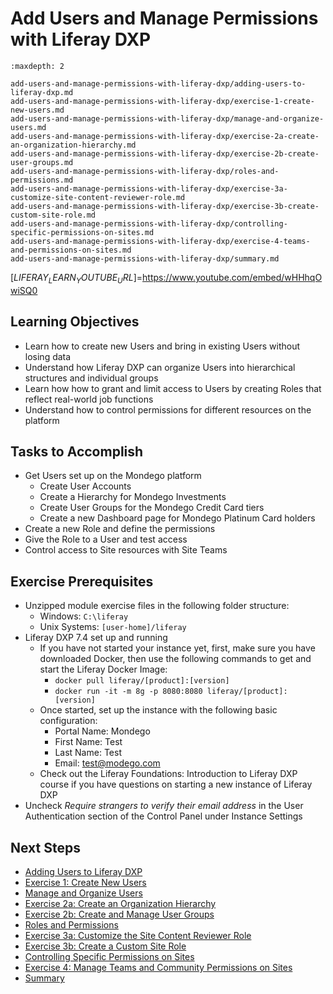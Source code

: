 # Add Users and Manage Permissions with Liferay DXP

```{toctree}
:maxdepth: 2

add-users-and-manage-permissions-with-liferay-dxp/adding-users-to-liferay-dxp.md
add-users-and-manage-permissions-with-liferay-dxp/exercise-1-create-new-users.md
add-users-and-manage-permissions-with-liferay-dxp/manage-and-organize-users.md
add-users-and-manage-permissions-with-liferay-dxp/exercise-2a-create-an-organization-hierarchy.md
add-users-and-manage-permissions-with-liferay-dxp/exercise-2b-create-user-groups.md
add-users-and-manage-permissions-with-liferay-dxp/roles-and-permissions.md
add-users-and-manage-permissions-with-liferay-dxp/exercise-3a-customize-site-content-reviewer-role.md
add-users-and-manage-permissions-with-liferay-dxp/exercise-3b-create-custom-site-role.md
add-users-and-manage-permissions-with-liferay-dxp/controlling-specific-permissions-on-sites.md
add-users-and-manage-permissions-with-liferay-dxp/exercise-4-teams-and-permissions-on-sites.md
add-users-and-manage-permissions-with-liferay-dxp/summary.md
```

[$LIFERAY_LEARN_YOUTUBE_URL$]=https://www.youtube.com/embed/wHHhqOwiSQ0

## Learning Objectives

* Learn how to create new Users and bring in existing Users without losing data
* Understand how Liferay DXP can organize Users into hierarchical structures and individual groups
* Learn how how to grant and limit access to Users by creating Roles that reflect real-world job functions 
* Understand how to control permissions for different resources on the platform

## Tasks to Accomplish

* Get Users set up on the Mondego platform
    * Create User Accounts
    * Create a Hierarchy for Mondego Investments
    * Create User Groups for the Mondego Credit Card tiers
    * Create a new Dashboard page for Mondego Platinum Card holders
* Create a new Role and define the permissions
* Give the Role to a User and test access
* Control access to Site resources with Site Teams

## Exercise Prerequisites

* Unzipped module exercise files in the following folder structure:
	- Windows: `C:\liferay`
	- Unix Systems: `[user-home]/liferay`
* Liferay DXP 7.4 set up and running
    - If you have not started your instance yet, first, make sure you have downloaded Docker, then use the following commands to get and start the Liferay Docker Image: 
        * `docker pull liferay/[product]:[version]`
        * `docker run -it -m 8g -p 8080:8080 liferay/[product]:[version]`
    - Once started, set up the instance with the following basic configuration:
        * Portal Name: Mondego
        * First Name: Test
        * Last Name: Test
        * Email: test@modego.com
    - Check out the Liferay Foundations: Introduction to Liferay DXP course if you have questions on starting a new instance of Liferay DXP
* Uncheck _Require strangers to verify their email address_ in the User Authentication section of the Control Panel under Instance Settings

## Next Steps

* [Adding Users to Liferay DXP](./add-users-and-manage-permissions-with-liferay-dxp/adding-users-to-liferay-dxp.md) 
* [Exercise 1: Create New Users](./add-users-and-manage-permissions-with-liferay-dxp/exercise-1-create-new-users.md) 
* [Manage and Organize Users](./add-users-and-manage-permissions-with-liferay-dxp/manage-and-organize-users.md) 
* [Exercise 2a: Create an Organization Hierarchy](./add-users-and-manage-permissions-with-liferay-dxp/exercise-2a-create-an-organization-hierarchy.md) 
* [Exercise 2b: Create and Manage User Groups](./add-users-and-manage-permissions-with-liferay-dxp/exercise-2b-create-user-groups.md) 
* [Roles and Permissions](./add-users-and-manage-permissions-with-liferay-dxp/roles-and-permissions.md) 
* [Exercise 3a: Customize the Site Content Reviewer Role](./add-users-and-manage-permissions-with-liferay-dxp/exercise-3a-customize-site-content-reviewer-role.md) 
* [Exercise 3b: Create a Custom Site Role](./add-users-and-manage-permissions-with-liferay-dxp/exercise-3b-create-custom-site-role.md) 
* [Controlling Specific Permissions on Sites](./add-users-and-manage-permissions-with-liferay-dxp/controlling-specific-permissions-on-sites.md) 
* [Exercise 4: Manage Teams and Community Permissions on Sites](./add-users-and-manage-permissions-with-liferay-dxp/exercise-4-teams-and-permissions-on-sites.md) 
* [Summary](./add-users-and-manage-permissions-with-liferay-dxp/summary.md) 